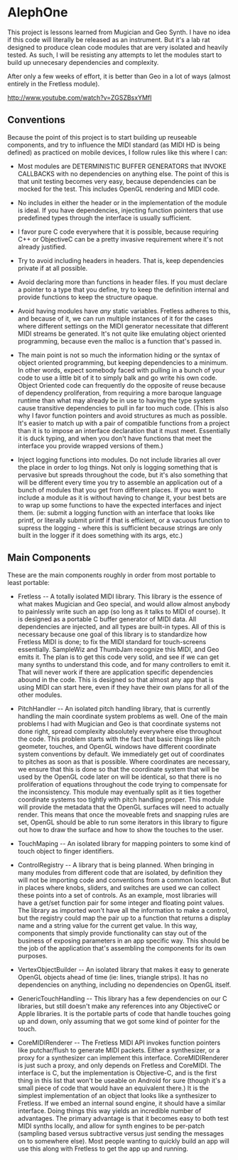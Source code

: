 AlephOne
========

This project is lessons learned from Mugician and Geo Synth.  I have no idea if this code will literally be released as an instrument.  But it's a lab rat designed to produce clean code modules that are very isolated and heavily tested.  As such, I will be resisting any attempts to let the modules start to build up unnecesary dependencies and complexity.

After only a few weeks of effort, it is better than Geo in a lot of ways (almost entirely in the Fretless module).

http://www.youtube.com/watch?v=ZGSZBsxYMfI

Conventions
-----------

Because the point of this project is to start building up reuseable components, and try to influence the MIDI standard (as MIDI HD is being defined) as practiced on mobile devices, I follow rules like this where I can:

* Most modules are DETERMINISTIC BUFFER GENERATORS that INVOKE CALLBACKS with no dependencies on anything else.  The point of this is that unit testing becomes very easy, because dependencies can be mocked for the test.  This includes OpenGL rendering and MIDI code.
* No includes in either the header or in the implementation of the module is ideal.  If you have dependencies, injecting function pointers that use predefined types through the interface is usually sufficient.

* I favor pure C code everywhere that it is possible, because requiring C++ or ObjectiveC can be a pretty invasive requirement where it's not already justified.

* Try to avoid including headers in headers.  That is, keep dependencies private if at all possible.  

* Avoid declaring more than functions in header files.  If you must declare a pointer to a type that you define, try to keep the definition internal and provide functions to keep the structure opaque.

* Avoid having modules have *any* static variables.  Fretless adheres to this, and because of it, we can run multiple instances of it for the cases where different settings on the MIDI generator necessitate that different MIDI streams be generated.  It's not quite like emulating object oriented programming, because even the malloc is a function that's passed in.  

* The main point is not so much the information hiding or the syntax of object oriented programming, but keeping dependencies to a minimum.  In other words, expect somebody faced with pulling in a bunch of your code to use a little bit of it to simply balk and go write his own code.  Object Oriented code can frequently do the opposite of reuse because of dependency proliferation, from requiring a more baroque language runtime than what may already be in use to having the type system cause transitive dependencies to pull in far too much code.  (This is also why I favor function pointers and avoid structures as much as possible.  It's easier to match up with a pair of compatible functions from a project than it is to impose an interface declaration that it must meet.  Essentially it is duck typing, and when you don't have functions that meet the interface you provide wrapped versions of them.)

* Inject logging functions into modules.  Do not include libraries all over the place in order to log things.  Not only is logging something that is pervasive but spreads throughout the code, but it's also something that will be different every time you try to assemble an application out of a bunch of modules that you get from different places.  If you want to include a module as it is without having to change it, your best bets are to wrap up some functions to have the expected interfaces and inject them.  (ie: submit a logging function with an interface that looks like printf, or literally submit printf if that is efficient, or a vacuous function to supress the logging - where this is sufficient because strings are only built in the logger if it does something with its args, etc.)

 

Main Components
---------------

These are the main components roughly in order from most portable to least portable:


* Fretless -- A totally isolated MIDI library. This library is the essence of what makes Mugician and Geo special, and would allow almost anybody to painlessly write such an app (so long as it talks to MIDI of course).  It is designed as a portable C buffer generator of MIDI data.  All dependencies are injected, and all types are built-in types.  All of this is necessary because one goal of this library is to standardize how Fretless MIDI is done; to fix the MIDI standard for touch-screens essentially.  SampleWiz and ThumbJam recognize this MIDI, and Geo emits it.  The plan is to get this code very solid, and see if we can get many synths to understand this code, and for many controllers to emit it.  That will never work if there are application specific dependencies abound in the code.  This is designed so that almost any app that is using MIDI can start here, even if they have their own plans for all of the other modules.

* PitchHandler -- An isolated pitch handling library, that is currently handling the main coordinate system problems as well.  One of the main problems I had with Mugician and Geo is that coordinate systems not done right, spread complexity absolutely everywhere else throughout the code.  This problem starts with the fact that basic things like pitch geometer, touches, and OpenGL windows have different coordinate system conventions by default.  We immediately get out of coordinates to pitches as soon as that is possible.  Where coordinates are necessary, we ensure that this is done so that the coordinate system that will be used by the OpenGL code later on will be identical, so that there is no proliferation of equations throughout the code trying to compensate for the inconsistency.  This module may eventually split as it ties together coordinate systems too tightly with pitch handling proper.  This module will provide the metadata that the OpenGL surfaces will need to actually render.  This means that once the moveable frets and snapping rules are set, OpenGL should be able to run some iterators in this library to figure out how to draw the surface and how to show the touches to the user.

* TouchMaping -- An isolated library for mapping pointers to some kind of touch object to finger identifiers.   

* ControlRegistry -- A library that is being planned.  When bringing in many modules from different code that are isolated, by definition they will not be importing code and conventions from a common location.  But in places where knobs, sliders, and switches are used we can collect these points into a set of controls.  As an example, most libraries will have a get/set function pair for some integer and floating point values.  The library as imported won't have all the information to make a control, but the registry could map the pair up to a function that returns a display name and a string value for the current get value.  In this way, components that simply provide functionality can stay out of the business of exposing parameters in an app specific way.  This should be the job of the application that's assembling the components for its own purposes.

* VertexObjectBuilder -- An isolated library that makes it easy to generate OpenGL objects ahead of time (ie: lines, triangle strips).  It has no dependencies on anything, including no dependencies on OpenGL itself.

* GenericTouchHandling -- This library has a few dependencies on our C libraries, but still doesn't make any references into any ObjectiveC or Apple libraries.  It is the portable parts of code that handle touches going up and down, only assuming that we got some kind of pointer for the touch.

* CoreMIDIRenderer -- The Fretless MIDI API invokes function pointers like putchar/flush to generate MIDI packets.  Either a synthesizer, or a proxy for a synthesizer can implement this interface.  CoreMIDIRenderer is just such a proxy, and only depends on Fretless and CoreMIDI.  The interface is C, but the implementation is Objective-C, and is the first thing in this list that won't be useable on Android for sure (though it's a small piece of code that would have an equivalent there.) It is the simplest implementation of an object that looks like a synthesizer to Fretless.  If we embed an internal sound engine, it should have a similar interface.  Doing things this way yields an incredible number of advantages.  The primary advantage is that it becomes easy to both test MIDI synths locally, and allow for synth engines to be per-patch (sampling based versus subtractive versus just sending the messages on to somewhere else).  Most people wanting to quickly build an app will use this along with Fretless to get the app up and running.


 
